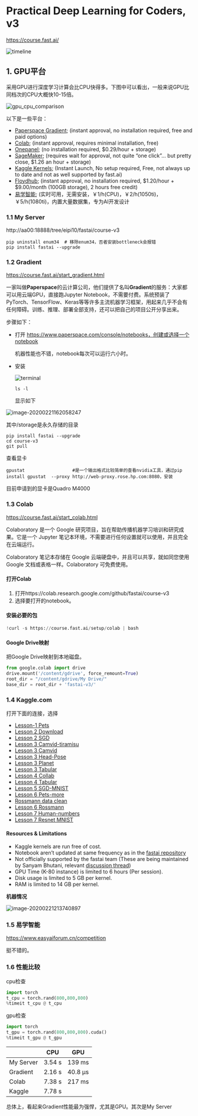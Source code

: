 # Practical Deep Learning for Coders, v3

https://course.fast.ai/

![timeline](images/communication.png)

## 1. GPU平台

采用GPU进行深度学习计算会比CPU快得多。下图中可以看出，一般来说GPU比同档次的CPU大概快10-15倍。

![gpu_cpu_comparison](images/gpu_cpu_comparison-1582294090257.png)

以下是一些平台：

- [Paperspace Gradient](https://course.fast.ai/start_gradient.html); (instant approval, no installation required, free and paid options)
- [Colab](https://course.fast.ai/start_colab.html); (instant approval, requires minimal installation, free)
- [Onepanel](https://course.fast.ai/start_onepanel.html); (no installation required, $0.29/hour + storage)
- [SageMaker](https://course.fast.ai/start_sagemaker.html); (requires wait for approval, not quite “one click”… but pretty close, $1.26 an hour + storage)
- [Kaggle Kernels](https://course.fast.ai/start_kaggle.html); (Instant Launch, No setup required, Free, not always up to date and not as well supported by fast.ai)
- [Floydhub](https://course.fast.ai/start_floydhub.html); (instant approval, no installation required, $1.20/hour + $9.00/month (100GB storage), 2 hours free credit)
- [易学智能](https://course.fast.ai/start_easyaiforum.html); (实时可用，无需安装，￥1/h(CPU)，￥2/h(1050ti)，￥5/h(1080ti)，内置大量数据集，专为AI开发设计

### 1.1 My Server

http://aa00:18888/tree/eipi10/fastai/course-v3

~~~
pip uninstall enum34  # 移除enum34，否者安装bottleneck会报错
pip install fastai --upgrade
~~~



### 1.2 Gradient

https://course.fast.ai/start_gradient.html

一家叫做**Paperspace**的云计算公司，他们提供了名叫**Gradient**的服务：大家都可以用云端GPU，直接跑Jupyter Notebook，不需要付费。系统预装了PyTorch、TensorFlow、Keras等等许多主流机器学习框架，用起来几乎不会有任何障碍。训练、推理、部署全部支持，还可以把自己的项目公开分享出来。

步骤如下：

- 打开 https://www.paperspace.com/console/notebooks，创建或选择一个notebook

  机器性能也不错，notebook每次可以运行六小时。

- 安装

  ![terminal](images/terminal.png)

  ~~~shell
  ls -l
  ~~~

  显示如下

![image-20200221162058247](images/image-20200221162058247.png)


其中/storage是永久存储的目录
```shell
pip install fastai --upgrade
cd course-v3
git pull
```

查看显卡

~~~
gpustat                  #是一个输出格式比较简单的查看nvidia工具，通过pip install gpustat  --proxy http://web-proxy.rose.hp.com:8080，安装
~~~

目前申请到的显卡是Quadro M4000

### 1.3 Colab

https://course.fast.ai/start_colab.html

Colaboratory 是一个 Google 研究项目，旨在帮助传播机器学习培训和研究成果。它是一个 Jupyter 笔记本环境，不需要进行任何设置就可以使用，并且完全在云端运行。

Colaboratory 笔记本存储在 Google 云端硬盘中，并且可以共享，就如同您使用 Google 文档或表格一样。Colaboratory 可免费使用。

#### 打开Colab

1. 打开https://colab.research.google.com/github/fastai/course-v3
2. 选择要打开的notebook。

#### 安装必要的包

~~~python
!curl -s https://course.fast.ai/setup/colab | bash
~~~

#### Google Drive映射

把Google Drive映射到本地磁盘。

~~~python
from google.colab import drive
drive.mount('/content/gdrive', force_remount=True)
root_dir = "/content/gdrive/My Drive/"
base_dir = root_dir + 'fastai-v3/'
~~~



### 1.4 Kaggle.com

  打开下面的连接，选择

- [Lesson-1 Pets](https://www.kaggle.com/hortonhearsafoo/fast-ai-v3-lesson-1)
- [Lesson 2 Download](https://www.kaggle.com/init27/fastai-v3-lesson-2)
- [Lesson 2 SGD](https://www.kaggle.com/init27/fastai-v3-lesson-2-sgd)
- [Lesson 3 Camvid-tiramisu](https://www.kaggle.com/hortonhearsafoo/fast-ai-v3-lesson-3-camvid-tiramisu)
- [Lesson 3 Camvid](https://www.kaggle.com/hortonhearsafoo/fast-ai-v3-lesson-3-camvid)
- [Lesson 3 Head-Pose](https://www.kaggle.com/hortonhearsafoo/fast-ai-v3-lesson-3-head-pose)
- [Lesson 3 Planet](https://www.kaggle.com/hortonhearsafoo/fast-ai-v3-lesson-3-planet)
- [Lesson 3 Tabular](https://www.kaggle.com/hortonhearsafoo/fast-ai-v3-lesson-3-imdb)
- [Lesson 4 Collab](https://www.kaggle.com/init27/fastai-v3-lesson4-collab)
- [Lesson 4 Tabular](https://www.kaggle.com/init27/fastai-v3-lesson-4-tabular)
- [Lesson 5 SGD-MNIST](https://www.kaggle.com/hortonhearsafoo/fast-ai-v3-lesson-5-sgd-mnist)
- [Lesson 6 Pets-more](https://www.kaggle.com/init27/fastai-v3-lesson-6-pets)
- [Rossmann data clean](https://www.kaggle.com/init27/fastai-v3-rossman-data-clean)
- [Lesson 6 Rossmann](https://www.kaggle.com/init27/fastai-v3-lesson-6-rossman)
- [Lesson 7 Human-numbers](https://www.kaggle.com/init27/fastai-v3-lesson-7-human-numbers)
- [Lesson 7 Resnet MNIST](https://www.kaggle.com/init27/fastai-v3-lesson-7-resnet-mnist)

#### Resources & Limitations

- Kaggle kernels are run free of cost.
- Notebook aren’t updated at same frequency as in the [fastai repository](https://github.com/fastai/course-v3)
- Not officially supported by the fastai team (These are being maintained by Sanyam Bhutani, relevant [discussion thread](https://forums.fast.ai/t/platform-kaggle-kernels/32569))
- GPU Time (K-80 instance) is limited to 6 hours (Per session).
- Disk usage is limited to 5 GB per kernel.
- RAM is limited to 14 GB per kernel.  

**机器情况**

![image-20200221213740897](images/image-20200221213740897.png)

### 1.5 易学智能

https://www.easyaiforum.cn/competition

挺不错的。

### 1.6 性能比较

cpu检查

~~~python
import torch
t_cpu = torch.rand(800,800,800)
%timeit t_cpu @ t_cpu
~~~

gpu检查

~~~python
import torch
t_gpu = torch.rand(800,800,800).cuda()
%timeit t_gpu @ t_gpu
~~~



|           | CPU    | GPU     |
| --------- | ------ | ------- |
| My Server | 3.54 s | 139 ms  |
| Gradient  | 2.16 s | 40.8 µs |
| Colab     | 7.38 s | 217 ms  |
| Kaggle    | 7.78 s |         |

总体上，看起来Gradient性能最为强悍，尤其是GPU。其次是My Server





